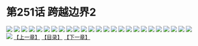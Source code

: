 # 第251话 跨越边界2
![](https://s1.baozimh.com/scomic/sanyanxiaotianlu-samanhua/0/250-3ei8/1.jpg)
![](https://s1.baozimh.com/scomic/sanyanxiaotianlu-samanhua/0/250-3ei8/2.jpg)
![](https://s1.baozimh.com/scomic/sanyanxiaotianlu-samanhua/0/250-3ei8/3.jpg)
![](https://s1.baozimh.com/scomic/sanyanxiaotianlu-samanhua/0/250-3ei8/4.jpg)
![](https://s1.baozimh.com/scomic/sanyanxiaotianlu-samanhua/0/250-3ei8/5.jpg)
![](https://s1.baozimh.com/scomic/sanyanxiaotianlu-samanhua/0/250-3ei8/6.jpg)
![](https://s1.baozimh.com/scomic/sanyanxiaotianlu-samanhua/0/250-3ei8/7.jpg)
![](https://s1.baozimh.com/scomic/sanyanxiaotianlu-samanhua/0/250-3ei8/8.jpg)
![](https://s1.baozimh.com/scomic/sanyanxiaotianlu-samanhua/0/250-3ei8/9.jpg)
![](https://s1.baozimh.com/scomic/sanyanxiaotianlu-samanhua/0/250-3ei8/10.jpg)
![](https://s1.baozimh.com/scomic/sanyanxiaotianlu-samanhua/0/250-3ei8/11.jpg)
![](https://s1.baozimh.com/scomic/sanyanxiaotianlu-samanhua/0/250-3ei8/12.jpg)
![](https://s1.baozimh.com/scomic/sanyanxiaotianlu-samanhua/0/250-3ei8/13.jpg)
![](https://s1.baozimh.com/scomic/sanyanxiaotianlu-samanhua/0/250-3ei8/14.jpg)
![](https://s1.baozimh.com/scomic/sanyanxiaotianlu-samanhua/0/250-3ei8/15.jpg)
![](https://s1.baozimh.com/scomic/sanyanxiaotianlu-samanhua/0/250-3ei8/16.jpg)
![](https://s1.baozimh.com/scomic/sanyanxiaotianlu-samanhua/0/250-3ei8/17.jpg)
![](https://s1.baozimh.com/scomic/sanyanxiaotianlu-samanhua/0/250-3ei8/18.jpg)
![](https://s1.baozimh.com/scomic/sanyanxiaotianlu-samanhua/0/250-3ei8/19.jpg)
![](https://s1.baozimh.com/scomic/sanyanxiaotianlu-samanhua/0/250-3ei8/20.jpg)
![](https://s1.baozimh.com/scomic/sanyanxiaotianlu-samanhua/0/250-3ei8/21.jpg)
![](https://s1.baozimh.com/scomic/sanyanxiaotianlu-samanhua/0/250-3ei8/22.jpg)
![](https://s1.baozimh.com/scomic/sanyanxiaotianlu-samanhua/0/250-3ei8/23.jpg)
![](https://s1.baozimh.com/scomic/sanyanxiaotianlu-samanhua/0/250-3ei8/24.jpg)
![](https://s1.baozimh.com/scomic/sanyanxiaotianlu-samanhua/0/250-3ei8/25.jpg)
![](https://s1.baozimh.com/scomic/sanyanxiaotianlu-samanhua/0/250-3ei8/26.jpg)
[【上一章】](./250.md)
[【目录】](./README.md)
[【下一章】](./252.md)
